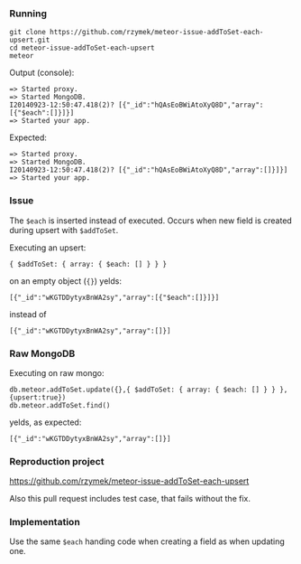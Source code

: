 ### Running ###

    git clone https://github.com/rzymek/meteor-issue-addToSet-each-upsert.git
    cd meteor-issue-addToSet-each-upsert
    meteor

Output (console):

    => Started proxy.
    => Started MongoDB.
    I20140923-12:50:47.418(2)? [{"_id":"hQAsEoBWiAtoXyQ8D","array":[{"$each":[]}]}]
    => Started your app.

Expected:

    => Started proxy.
    => Started MongoDB.
    I20140923-12:50:47.418(2)? [{"_id":"hQAsEoBWiAtoXyQ8D","array":[]}]}]
    => Started your app.

### Issue ###
The `$each` is inserted instead of executed. Occurs when new field is created during upsert with `$addToSet`.

Executing an upsert:

    { $addToSet: { array: { $each: [] } } }
on an empty object (`{}`) yelds:

    [{"_id":"wKGTDDytyxBnWA2sy","array":[{"$each":[]}]}]
instead of

    [{"_id":"wKGTDDytyxBnWA2sy","array":[]}]

### Raw MongoDB ###
Executing on raw mongo:

    db.meteor.addToSet.update({},{ $addToSet: { array: { $each: [] } } }, {upsert:true})
    db.meteor.addToSet.find()

yelds, as expected:

    [{"_id":"wKGTDDytyxBnWA2sy","array":[]}]

### Reproduction project ###
https://github.com/rzymek/meteor-issue-addToSet-each-upsert

Also this pull request includes test case, that fails without the fix.

### Implementation ###

Use the same `$each` handing code when creating a field as when updating one.

